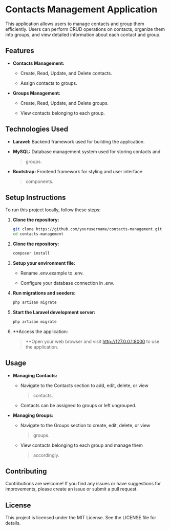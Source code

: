 # **Contacts Management Application**

This application allows users to manage contacts and group them
efficiently. Users can perform CRUD operations on contacts, organize
them into groups, and view detailed information about each contact and
group.

## **Features**

-   **Contacts Management:**

    -   Create, Read, Update, and Delete contacts.

    -   Assign contacts to groups.

-   **Groups Management:**

    -   Create, Read, Update, and Delete groups.

    -   View contacts belonging to each group.

## **Technologies Used**

-   **Laravel:** Backend framework used for building the application.

-   **MySQL:** Database management system used for storing contacts and
    > groups.

-   **Bootstrap:** Frontend framework for styling and user interface
    > components.

## **Setup Instructions**

To run this project locally, follow these steps:

1. **Clone the repository:**

   ```bash
   git clone https://github.com/yourusername/contacts-management.git
   cd contacts-management

2. **Clone the repository:**

   ```bash
   composer install

3.  **Setup your environment file:**

    -   Rename .env.example to .env.

    -   Configure your database connection in .env.

4.  **Run migrations and seeders:**

    ```bash
    php artisan migrate

5.  **Start the Laravel development server:**

    ```bash
    php artisan migrate

6.  **Access the application:  
    > **Open your web browser and visit http://127.0.0.1:8000 to use the
    > application.

## **Usage**

-   **Managing Contacts:**

    -   Navigate to the Contacts section to add, edit, delete, or view
        > contacts.

    -   Contacts can be assigned to groups or left ungrouped.

-   **Managing Groups:**

    -   Navigate to the Groups section to create, edit, delete, or view
        > groups.

    -   View contacts belonging to each group and manage them
        > accordingly.

## **Contributing**

Contributions are welcome! If you find any issues or have suggestions
for improvements, please create an issue or submit a pull request.

## **License**

This project is licensed under the MIT License. See the LICENSE file for
details.